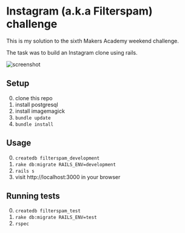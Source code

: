 # Instagram (a.k.a Filterspam) challenge

This is my solution to the sixth Makers Academy weekend challenge.

The task was to build an Instagram clone using rails.

![screenshot](http://i.imgur.com/9RJvXxQ.png)

## Setup
0. clone this repo
0. install postgresql
0. install imagemagick
0. `bundle update`
0. `bundle install`

## Usage
0. `createdb filterspam_development`
0. `rake db:migrate RAILS_ENV=development`
0. `rails s`
0. visit http://localhost:3000 in your browser

## Running tests
0. `createdb filterspam_test`
0. `rake db:migrate RAILS_ENV=test`
0. `rspec`
